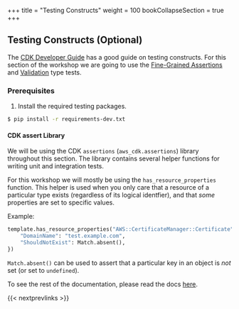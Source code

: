 +++
title = "Testing Constructs"
weight = 100
bookCollapseSection = true
+++

## Testing Constructs (Optional)

The [CDK Developer Guide](https://docs.aws.amazon.com/cdk/latest/guide/testing.html) has a good guide on
testing constructs. For this section of the workshop we are going to use the [Fine-Grained Assertions](https://docs.aws.amazon.com/cdk/latest/guide/testing.html#testing_fine_grained) and [Validation](https://docs.aws.amazon.com/cdk/latest/guide/testing.html#testing_validation) type tests.

### Prerequisites

1. Install the required testing packages.

```bash
$ pip install -r requirements-dev.txt
```

#### CDK assert Library

We will be using the CDK `assertions` (`aws_cdk.assertions`) library throughout this section.
The library contains several helper functions for writing unit and integration tests.


For this workshop we will mostly be using the `has_resource_properties` function. This helper is used when you
only care that a resource of a particular type exists (regardless of its logical identfier), and that _some_
properties are set to specific values.

Example:

```python
template.has_resource_properties("AWS::CertificateManager::Certificate", {
    "DomainName": "test.example.com",
    "ShouldNotExist": Match.absent(),
})
```

`Match.absent()` can be used to assert that a particular key in an object is *not* set (or set to `undefined`).

To see the rest of the documentation, please read the docs [here](https://docs.aws.amazon.com/cdk/api/latest/python/aws_cdk.assertions/README.html).

{{< nextprevlinks >}}